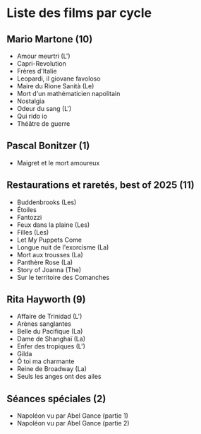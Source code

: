 # Liste des films par cycle

## Mario Martone (10)

  * Amour meurtri (L')  
  * Capri-Revolution  
  * Frères d'Italie  
  * Leopardi, il giovane favoloso  
  * Maire du Rione Sanità (Le)  
  * Mort d'un mathématicien napolitain  
  * Nostalgia  
  * Odeur du sang (L')  
  * Qui rido io  
  * Théâtre de guerre

## Pascal Bonitzer (1)

  * Maigret et le mort amoureux

## Restaurations et raretés, best of 2025 (11)

  * Buddenbrooks (Les)  
  * Étoiles  
  * Fantozzi  
  * Feux dans la plaine (Les)  
  * Filles (Les)  
  * Let My Puppets Come  
  * Longue nuit de l'exorcisme (La)  
  * Mort aux trousses (La)  
  * Panthère Rose (La)  
  * Story of Joanna (The)  
  * Sur le territoire des Comanches

## Rita Hayworth (9)

  * Affaire de Trinidad (L')  
  * Arènes sanglantes  
  * Belle du Pacifique (La)  
  * Dame de Shanghaï (La)  
  * Enfer des tropiques (L')  
  * Gilda  
  * Ô toi ma charmante  
  * Reine de Broadway (La)  
  * Seuls les anges ont des ailes

## Séances spéciales (2)

  * Napoléon vu par Abel Gance (partie 1)  
  * Napoléon vu par Abel Gance (partie 2)  
